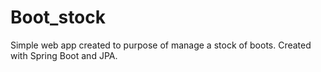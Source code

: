 # Boot_stock

Simple web app created to purpose of manage a stock of boots.
Created with Spring Boot and JPA.
